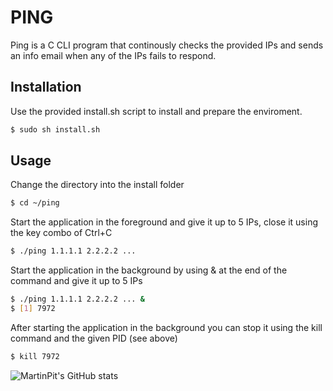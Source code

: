 # PING

Ping is a C CLI program that continously checks the provided IPs and sends an info email
when any of the IPs fails to respond.

## Installation

Use the provided install.sh script to install and prepare the enviroment.

```bash
$ sudo sh install.sh
```

## Usage

Change the directory into the install folder

```bash
$ cd ~/ping
```

Start the application in the foreground and give it up to 5 IPs, close it using the key combo of Ctrl+C

```bash
$ ./ping 1.1.1.1 2.2.2.2 ...
```

Start the application in the background by using & at the end of the command and give it up to 5 IPs

```bash
$ ./ping 1.1.1.1 2.2.2.2 ... &
$ [1] 7972
```

After starting the application in the background you can stop it using the kill command and the given PID (see above)

```bash
$ kill 7972
```

![MartinPit's GitHub stats](https://github-readme-stats.vercel.app/api?username=martinpit&count_private=true&show_icons=True&bg_color=1e1e2e&text_color=cdd6f4&icon_color=cba6f7&title_color=94e2d5)
